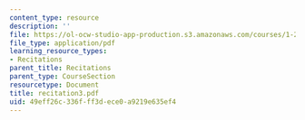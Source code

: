 ```yaml
---
content_type: resource
description: ''
file: https://ol-ocw-studio-app-production.s3.amazonaws.com/courses/1-224j-carrier-systems-fall-2003/49eff26c336fff3dece0a9219e635ef4_recitation3.pdf
file_type: application/pdf
learning_resource_types:
- Recitations
parent_title: Recitations
parent_type: CourseSection
resourcetype: Document
title: recitation3.pdf
uid: 49eff26c-336f-ff3d-ece0-a9219e635ef4
---
```

